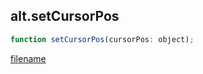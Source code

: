 ## alt.setCursorPos

```js
function setCursorPos(cursorPos: object);
```

[filename](method_setCursorPos_m.md ':include')